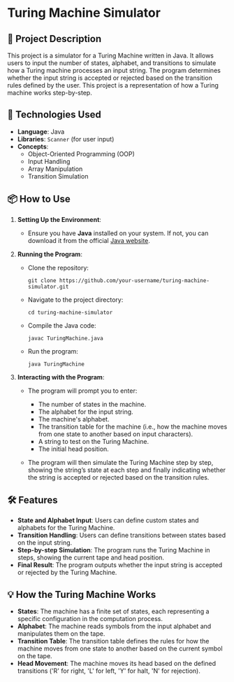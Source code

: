 # Turing Machine Simulator

## 📝 **Project Description**
This project is a simulator for a Turing Machine written in Java. It allows users to input the number of states, alphabet, and transitions to simulate how a Turing machine processes an input string. The program determines whether the input string is accepted or rejected based on the transition rules defined by the user. This project is a representation of how a Turing machine works step-by-step.

## 🔧 **Technologies Used**
- **Language**: Java
- **Libraries**: `Scanner` (for user input)
- **Concepts**:
  - Object-Oriented Programming (OOP)
  - Input Handling
  - Array Manipulation
  - Transition Simulation

## 📦 **How to Use**

1. **Setting Up the Environment**:
   - Ensure you have **Java** installed on your system. If not, you can download it from the official [Java website](https://www.oracle.com/java/technologies/javase-jdk11-downloads.html).
   
2. **Running the Program**:
   - Clone the repository:
     ```
     git clone https://github.com/your-username/turing-machine-simulator.git
     ```
   - Navigate to the project directory:
     ```
     cd turing-machine-simulator
     ```
   - Compile the Java code:
     ```
     javac TuringMachine.java
     ```
   - Run the program:
     ```
     java TuringMachine
     ```

3. **Interacting with the Program**:
   - The program will prompt you to enter:
     - The number of states in the machine.
     - The alphabet for the input string.
     - The machine's alphabet.
     - The transition table for the machine (i.e., how the machine moves from one state to another based on input characters).
     - A string to test on the Turing Machine.
     - The initial head position.

   - The program will then simulate the Turing Machine step by step, showing the string’s state at each step and finally indicating whether the string is accepted or rejected based on the transition rules.

## 🛠️ **Features**

- **State and Alphabet Input**: Users can define custom states and alphabets for the Turing Machine.
- **Transition Handling**: Users can define transitions between states based on the input string.
- **Step-by-step Simulation**: The program runs the Turing Machine in steps, showing the current tape and head position.
- **Final Result**: The program outputs whether the input string is accepted or rejected by the Turing Machine.

## 💡 **How the Turing Machine Works**
- **States**: The machine has a finite set of states, each representing a specific configuration in the computation process.
- **Alphabet**: The machine reads symbols from the input alphabet and manipulates them on the tape.
- **Transition Table**: The transition table defines the rules for how the machine moves from one state to another based on the current symbol on the tape.
- **Head Movement**: The machine moves its head based on the defined transitions ('R' for right, 'L' for left, 'Y' for halt, 'N' for rejection).



